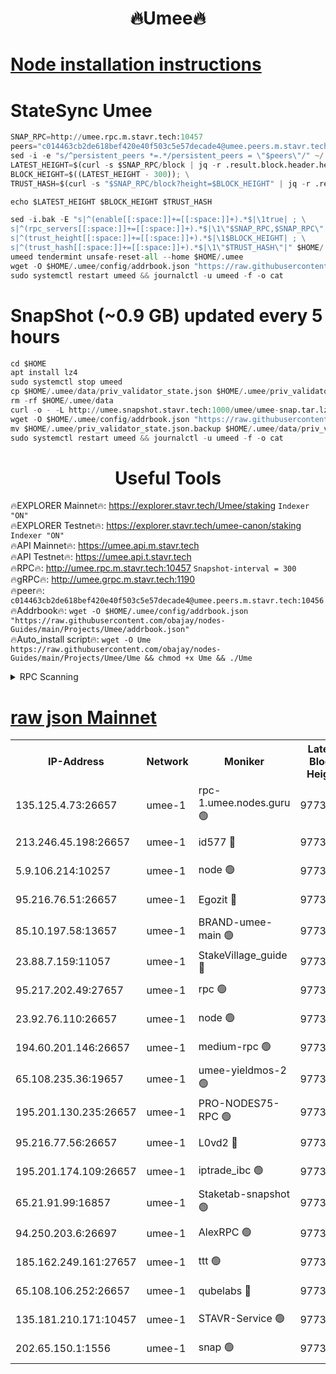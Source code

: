 <h1 align="center"> 🔥Umee🔥</h1>


[Node installation instructions](https://github.com/obajay/nodes-Guides/tree/main/Projects/Umee)
=
# StateSync Umee
```python
SNAP_RPC=http://umee.rpc.m.stavr.tech:10457
peers="c014463cb2de618bef420e40f503c5e57decade4@umee.peers.m.stavr.tech:10456"
sed -i -e "s/^persistent_peers *=.*/persistent_peers = \"$peers\"/" ~/.umee/config/config.toml
LATEST_HEIGHT=$(curl -s $SNAP_RPC/block | jq -r .result.block.header.height); \
BLOCK_HEIGHT=$((LATEST_HEIGHT - 300)); \
TRUST_HASH=$(curl -s "$SNAP_RPC/block?height=$BLOCK_HEIGHT" | jq -r .result.block_id.hash)

echo $LATEST_HEIGHT $BLOCK_HEIGHT $TRUST_HASH

sed -i.bak -E "s|^(enable[[:space:]]+=[[:space:]]+).*$|\1true| ; \
s|^(rpc_servers[[:space:]]+=[[:space:]]+).*$|\1\"$SNAP_RPC,$SNAP_RPC\"| ; \
s|^(trust_height[[:space:]]+=[[:space:]]+).*$|\1$BLOCK_HEIGHT| ; \
s|^(trust_hash[[:space:]]+=[[:space:]]+).*$|\1\"$TRUST_HASH\"|" $HOME/.umee/config/config.toml
umeed tendermint unsafe-reset-all --home $HOME/.umee
wget -O $HOME/.umee/config/addrbook.json "https://raw.githubusercontent.com/obajay/nodes-Guides/main/Projects/Umee/addrbook.json"
sudo systemctl restart umeed && journalctl -u umeed -f -o cat
```
# SnapShot (~0.9 GB) updated every 5 hours
```python
cd $HOME
apt install lz4
sudo systemctl stop umeed
cp $HOME/.umee/data/priv_validator_state.json $HOME/.umee/priv_validator_state.json.backup
rm -rf $HOME/.umee/data
curl -o - -L http://umee.snapshot.stavr.tech:1000/umee/umee-snap.tar.lz4 | lz4 -c -d - | tar -x -C $HOME/.umee --strip-components 2
wget -O $HOME/.umee/config/addrbook.json "https://raw.githubusercontent.com/obajay/nodes-Guides/main/Projects/Umee/addrbook.json"
mv $HOME/.umee/priv_validator_state.json.backup $HOME/.umee/data/priv_validator_state.json
sudo systemctl restart umeed && journalctl -u umeed -f -o cat
```
 <h1 align="center"> Useful Tools</h1>

🔥EXPLORER Mainnet🔥:      https://explorer.stavr.tech/Umee/staking             `Indexer "ON"` \
🔥EXPLORER Testnet🔥:        https://explorer.stavr.tech/umee-canon/staking      `Indexer "ON"` \
🔥API Mainnet🔥:                   https://umee.api.m.stavr.tech \
🔥API Testnet🔥:                     https://umee.api.t.stavr.tech \
🔥RPC🔥:                                   http://umee.rpc.m.stavr.tech:10457                     `Snapshot-interval = 300` \
🔥gRPC🔥:                              http://umee.grpc.m.stavr.tech:1190 \
🔥peer🔥:                     `c014463cb2de618bef420e40f503c5e57decade4@umee.peers.m.stavr.tech:10456` \
🔥Addrbook🔥:    ```wget -O $HOME/.umee/config/addrbook.json "https://raw.githubusercontent.com/obajay/nodes-Guides/main/Projects/Umee/addrbook.json"``` \
🔥Auto_install script🔥: ```wget -O Ume https://raw.githubusercontent.com/obajay/nodes-Guides/main/Projects/Umee/Ume && chmod +x Ume && ./Ume```

<details>
<summary>RPC Scanning</summary>

<h2 align="center"> We scan nodes in real time every 4 hours. And we provide the final result of RPC endpoints.
We cannot influence the operation of these nodes in any way. </h2>


```python
If Voting Power is higher than 0 --> then the Node is a validator of the network and may be subject to attack and be a potential threat to the chain.
```
```python
We marked such validators with a red symbol
```

</details>

[raw json Mainnet](https://rpc-check.umeem.stavr.tech/umeem/rpc-umeem-result.json)
=



<table><tr><th>IP-Address</th><th>Network</th><th>Moniker</th><th>Latest Block Height</th><th>Earliest Block Height</th><th>Catching Up</th><th>Tx Index</th><th>Voting Power</th><th>Scan Time</th></tr><tr><td>135.125.4.73:26657</td><td>umee-1</td><td>rpc-1.umee.nodes.guru 🟢</td><td>9773163</td><td>5167386</td><td>False</td><td>on</td><td>0</td><td>2023-12-21T02:41:42.370236597UTC</td></tr><tr><td>213.246.45.198:26657</td><td>umee-1</td><td>id577 🔴</td><td>9773149</td><td>7100001</td><td>False</td><td>on</td><td>35117559</td><td>2023-12-21T02:40:11.668282655UTC</td></tr><tr><td>5.9.106.214:10257</td><td>umee-1</td><td>node 🟢</td><td>9773159</td><td>7942001</td><td>False</td><td>on</td><td>0</td><td>2023-12-21T02:41:11.532813166UTC</td></tr><tr><td>95.216.76.51:26657</td><td>umee-1</td><td>Egozit 🔴</td><td>9773164</td><td>8262001</td><td>False</td><td>off</td><td>38006612</td><td>2023-12-21T02:41:40.618304905UTC</td></tr><tr><td>85.10.197.58:13657</td><td>umee-1</td><td>BRAND-umee-main 🟢</td><td>9773151</td><td>8427832</td><td>False</td><td>on</td><td>0</td><td>2023-12-21T02:40:27.065329460UTC</td></tr><tr><td>23.88.7.159:11057</td><td>umee-1</td><td>StakeVillage_guide 🔴</td><td>9773157</td><td>9137726</td><td>False</td><td>on</td><td>1405205</td><td>2023-12-21T02:41:03.834590381UTC</td></tr><tr><td>95.217.202.49:27657</td><td>umee-1</td><td>rpc 🟢</td><td>9773157</td><td>9440090</td><td>False</td><td>on</td><td>0</td><td>2023-12-21T02:40:59.253995418UTC</td></tr><tr><td>23.92.76.110:26657</td><td>umee-1</td><td>node 🟢</td><td>9773171</td><td>9468001</td><td>False</td><td>on</td><td>0</td><td>2023-12-21T02:42:25.270920987UTC</td></tr><tr><td>194.60.201.146:26657</td><td>umee-1</td><td>medium-rpc 🟢</td><td>9773150</td><td>9484365</td><td>False</td><td>on</td><td>0</td><td>2023-12-21T02:40:18.158238245UTC</td></tr><tr><td>65.108.235.36:19657</td><td>umee-1</td><td>umee-yieldmos-2 🟢</td><td>9773141</td><td>9575548</td><td>False</td><td>on</td><td>0</td><td>2023-12-21T02:39:26.148397229UTC</td></tr><tr><td>195.201.130.235:26657</td><td>umee-1</td><td>PRO-NODES75-RPC 🟢</td><td>9773156</td><td>9673155</td><td>False</td><td>on</td><td>0</td><td>2023-12-21T02:41:08.286989574UTC</td></tr><tr><td>95.216.77.56:26657</td><td>umee-1</td><td>L0vd2 🔴</td><td>9773167</td><td>9673167</td><td>False</td><td>off</td><td>37145162</td><td>2023-12-21T02:41:59.604755858UTC</td></tr><tr><td>195.201.174.109:26657</td><td>umee-1</td><td>iptrade_ibc 🟢</td><td>9773153</td><td>9686001</td><td>False</td><td>on</td><td>0</td><td>2023-12-21T02:40:37.983237521UTC</td></tr><tr><td>65.21.91.99:16857</td><td>umee-1</td><td>Staketab-snapshot 🟢</td><td>9773153</td><td>9721001</td><td>False</td><td>off</td><td>0</td><td>2023-12-21T02:40:40.396085410UTC</td></tr><tr><td>94.250.203.6:26697</td><td>umee-1</td><td>AlexRPC 🟢</td><td>9773150</td><td>9722001</td><td>False</td><td>on</td><td>0</td><td>2023-12-21T02:40:24.768916233UTC</td></tr><tr><td>185.162.249.161:27657</td><td>umee-1</td><td>ttt 🟢</td><td>9773157</td><td>9733423</td><td>False</td><td>on</td><td>0</td><td>2023-12-21T02:40:59.491772602UTC</td></tr><tr><td>65.108.106.252:26657</td><td>umee-1</td><td>qubelabs 🔴</td><td>9773152</td><td>9761001</td><td>False</td><td>on</td><td>36487769</td><td>2023-12-21T02:40:29.499021293UTC</td></tr><tr><td>135.181.210.171:10457</td><td>umee-1</td><td>STAVR-Service 🟢</td><td>9773165</td><td>9771001</td><td>False</td><td>on</td><td>0</td><td>2023-12-21T02:41:48.974769275UTC</td></tr><tr><td>202.65.150.1:1556</td><td>umee-1</td><td>snap 🟢</td><td>9773158</td><td>9771499</td><td>False</td><td>on</td><td>0</td><td>2023-12-21T02:41:09.224227467UTC</td></tr></table>